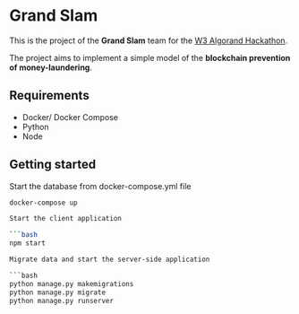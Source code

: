 # Grand Slam

This is the project of the **Grand Slam** team for the [W3 Algorand Hackathon](https://bc.elab.fon.bg.ac.rs/hackathon/).

The project aims to implement a simple model of the **blockchain prevention of money-laundering**.


## Requirements
- Docker/ Docker Compose
- Python 
- Node

## Getting started
Start the database from docker-compose.yml file

```bash
docker-compose up

Start the client application

```bash
npm start

Migrate data and start the server-side application

```bash
python manage.py makemigrations
python manage.py migrate
python manage.py runserver
